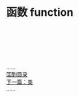 # 函数 function

<br />
<br />
<br />
<br />
<br />

......     
[回到目录](../Readme.md)   
[下一篇：类](../class/Readme.md)    
......
